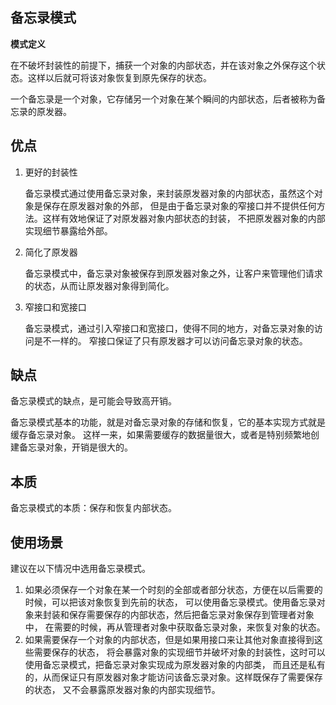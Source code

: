 ## 备忘录模式

**模式定义**

在不破坏封装性的前提下，捕获一个对象的内部状态，并在该对象之外保存这个状态。这样以后就可将该对象恢复到原先保存的状态。

一个备忘录是一个对象，它存储另一个对象在某个瞬间的内部状态，后者被称为备忘录的原发器。

## 优点
1. 更好的封装性

    备忘录模式通过使用备忘录对象，来封装原发器对象的内部状态，虽然这个对象是保存在原发器对象的外部，
但是由于备忘录对象的窄接口并不提供任何方法。这样有效地保证了对原发器对象内部状态的封装，
不把原发器对象的内部实现细节暴露给外部。

1. 简化了原发器

    备忘录模式中，备忘录对象被保存到原发器对象之外，让客户来管理他们请求的状态，从而让原发器对象得到简化。

1. 窄接口和宽接口

    备忘录模式，通过引入窄接口和宽接口，使得不同的地方，对备忘录对象的访问是不一样的。
窄接口保证了只有原发器才可以访问备忘录对象的状态。

## 缺点
备忘录模式的缺点，是可能会导致高开销。

备忘录模式基本的功能，就是对备忘录对象的存储和恢复，它的基本实现方式就是缓存备忘录对象。
这样一来，如果需要缓存的数据量很大，或者是特别频繁地创建备忘录对象，开销是很大的。

## 本质
备忘录模式的本质：保存和恢复内部状态。

## 使用场景
建议在以下情况中选用备忘录模式。

1. 如果必须保存一个对象在某一个时刻的全部或者部分状态，方便在以后需要的时候，可以把该对象恢复到先前的状态，
可以使用备忘录模式。使用备忘录对象来封装和保存需要保存的内部状态，然后把备忘录对象保存到管理者对象中，
在需要的时候，再从管理者对象中获取备忘录对象，来恢复对象的状态。
1. 如果需要保存一个对象的内部状态，但是如果用接口来让其他对象直接得到这些需要保存的状态，
将会暴露对象的实现细节并破坏对象的封装性，这时可以使用备忘录模式，把备忘录对象实现成为原发器对象的内部类，
而且还是私有的，从而保证只有原发器对象才能访问该备忘录对象。这样既保存了需要保存的状态，
又不会暴露原发器对象的内部实现细节。
